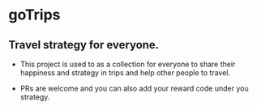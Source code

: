 # goTrips

## Travel strategy for everyone.

* This project is used to as a collection for everyone to share their happiness and strategy in trips and help other people to travel.

* PRs are welcome and you can also add your reward code under you strategy.

